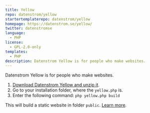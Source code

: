 ```yaml
---
title: Yellow
repo: datenstrom/yellow
startertemplaterepo: datenstrom/yellow
homepage: https://datenstrom.se/yellow/
twitter: datenstromse
language:
  - PHP
license:
  - GPL-2.0-only
templates:
  - PHP
description: Datenstrom Yellow is for people who make websites.
---
```

Datenstrom Yellow is for people who make websites.

1. [Download Datenstrom Yellow and unzip it](https://github.com/datenstrom/yellow/archive/master.zip).
2. Go to your installation folder, where the `yellow.php` is.
3. Enter the following command: `php yellow.php build`

This will build a static website in folder `public`. [Learn more](https://developers.datenstrom.se/help/server-configuration#static-website).

